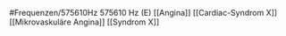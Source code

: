 #Frequenzen/575610Hz
575610 Hz (E)
[[Angina]]
[[Cardiac-Syndrom X]]
[[Mikrovaskuläre Angina]]
[[Syndrom X]]